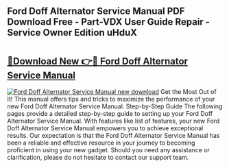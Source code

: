 ## Ford Doff Alternator Service Manual PDF Download Free - Part-VDX User Guide Repair - Service Owner Edition uHduX

# <h2><a href="http://bc78726.oget.top/?id=Ford+Doff+Alternator+Service+Manual">🔗Download New 👉🔴 Ford Doff Alternator Service Manual</a></h2>

[![Ford Doff Alternator Service Manual new download](https://i.imgur.com/5g1atiW.png)](http://bc78726.oget.top/?id=Ford+Doff+Alternator+Service+Manual)
Get the Most Out of It! This manual offers tips and tricks to maximize the performance of your new Ford Doff Alternator Service Manual. Step-by-Step Guide The following pages provide a detailed step-by-step guide to setting up your Ford Doff Alternator Service Manual. With features like list of features, your new Ford Doff Alternator Service Manual empowers you to achieve exceptional results. Our expectation is that the Ford Doff Alternator Service Manual has been a reliable and effective resource in your journey to becoming proficient in using your new gadget. Should you need any assistance or clarification, please do not hesitate to contact our support team.
